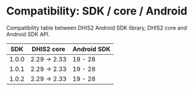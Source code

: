 # Compatibility: SDK / core / Android

<!--DHIS2-SECTION-ID:compatibility-->

Compatibility table between DHIS2 Android SDK library, DHIS2 core and Android SDK API.

| SDK      | DHIS2 core       | Android SDK |
|-|-|-|
| 1.0.0    | 2.29 -> 2.33     | 19 - 28     |
| 1.0.1    | 2.29 -> 2.33     | 19 - 28     |
| 1.0.2    | 2.29 -> 2.33     | 19 - 28     |

